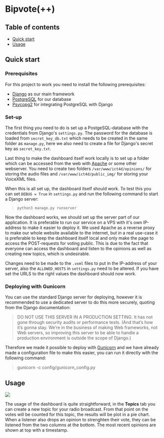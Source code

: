 # Bipvote(++)
## Table of contents

- [Quick start](#quick-start)
- [Usage](#usage)


## Quick start
### Prerequisites
For this project to work you need to install the following prerequisites:
- [Django](https://docs.djangoproject.com/en/4.0/intro/install/) as our main framework
- [PostgreSQL](https://www.postgresql.org/download/) for our database
- [Psycopg2](https://docs.djangoproject.com/en/4.0/ref/databases/#postgresql-notes-1) for integrating PostgreSQL with Django

### Set-up
The first thing you need to do is set up a PostgeSQL-database with the credentials from Django's `settings.py`. The password for the database is loaded from `secret_key_db.txt` which needs to be created in the same folder as `manage.py`, here we also need to create a file for Django's secret key as `secret_key.txt`. 

Last thing to make the dashboard itself work locally is to set up a folder which can be accessed from the web with [Apache](https://www.apache.org/) or some other webserver. You need to create two folders `/var/www/ict4d/opinions/` for storing the audio files and `/var/www/ict4d/public_img/` for storing your VoiceXML files. 

When this is all set up, the dashboard itself should work. To test this you can set `DEBUG = True` in `settings.py` and run the following command to start a Django server: 
> `python3 manage.py runserver`
 
 Now the dashboard works, we should set up the server part of our application. It is preferable to run our service on a VPS with it's own IP-address to make it easier to deploy it. We used Apache as a reverse proxy to make our whole website available to the internet, but in a real use-case it is preferable to keep the dashboard itself local and only make the page to access the POST-requests for voting public. This is due to the fact that everyone can access the dashboard and listen to the opinions as well as creating new topics, which is undesirable.
 
 Changes need to be made to the `.vxml` files to put in the IP-address of your server, also the `ALLOWED_HOSTS` in `settings.py` need to be altered. If you have set the URLS to the right values the dashboard should now work.

### Deploying with Gunicorn
You can use the standard Django server for deploying, however it is recommended to use a dedicated server to do this more securely, quoting from the Django documentation: 
>DO NOT USE THIS SERVER IN A PRODUCTION SETTING. It has not gone through security audits or performance tests. (And that’s how it’s gonna stay. We’re in the business of making Web frameworks, not Web servers, so improving this server to be able to handle a production environment is outside the scope of Django.)

Therefore we made it possible to deploy with [Gunicorn](https://gunicorn.org/) and we have already made a configuration file to make this easier, you can run it directly with the following command:
>gunicorn -c config/gunicorn_config.py
 
## Usage
<img src="https://bipvote.ml/public_img/dashboard.png"/>

The usage of the dashboard is quite straightforward, in the **Topics** tab you can create a new topic for your radio broadcast. From that point on the votes will be counted for this topic, the results will be plot in a pie chart. When a listener also drops an opinion to strenghten their vote, they can be listened from the two columns at the bottom. The most recent opinions are shown at top with a timestamp.
